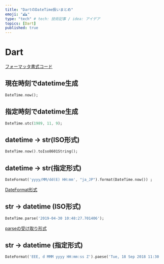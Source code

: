 ```yaml
---
title: "DartのDateTime扱いまとめ"
emoji: "🕰"
type: "tech" # tech: 技術記事 / idea: アイデア
topics: [Dart]
published: true
---
```

# Dart
[フォーマッタ書式コード]()
## 現在時刻でdatetime生成
```dart
DateTime.now();
```
## 指定時刻でdatetime生成
```dart
DateTime.utc(1989, 11, 9);
```
## datetime → str(ISO形式)
```dart
DateTime.now().toIso8601String();
```
## datetime → str(指定形式)
```dart
DateFormat('yyyy/MM/dd(E) HH:mm', "ja_JP").format(DateTime.now()) ;
```
[DateFormat形式](https://pub.dev/documentation/intl/latest/intl/DateFormat-class.html)
## str → datetime (ISO形式)
```dart
DateTime.parse('2019-04-30 10:48:27.701406');
```
[parseの受け取り形式](https://api.flutter.dev/flutter/dart-core/DateTime/parse.html)
## str → datetime (指定形式)
```dart
DateFormat('EEE, d MMM yyyy HH:mm:ss Z').paese('Tue, 18 Sep 2018 11:30:15 +0000');
```
